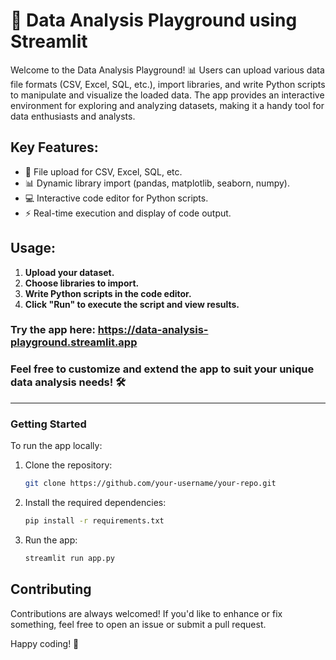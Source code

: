 # 🚀 Data Analysis Playground using Streamlit

Welcome to the Data Analysis Playground! 📊 Users can upload various data file formats (CSV, Excel, SQL, etc.), import libraries, and write Python scripts to manipulate and visualize the loaded data. The app provides an interactive environment for exploring and analyzing datasets, making it a handy tool for data enthusiasts and analysts.

## Key Features:

- 📁 File upload for CSV, Excel, SQL, etc.
- 📊 Dynamic library import (pandas, matplotlib, seaborn, numpy).
- 💻 Interactive code editor for Python scripts.
- ⚡ Real-time execution and display of code output.

## Usage:

1. **Upload your dataset.**
2. **Choose libraries to import.**
3. **Write Python scripts in the code editor.**
4. **Click "Run" to execute the script and view results.**

### Try the app here: https://data-analysis-playground.streamlit.app

### Feel free to customize and extend the app to suit your unique data analysis needs! 🛠️

---

### Getting Started

To run the app locally:

1. Clone the repository:

   ```bash
   git clone https://github.com/your-username/your-repo.git

2. Install the required dependencies:

   ```bash
   pip install -r requirements.txt

3. Run the app:
   ```bash
   streamlit run app.py
   
## Contributing
Contributions are always welcomed! If you'd like to enhance or fix something, feel free to open an issue or submit a pull request.

Happy coding! 🎉

